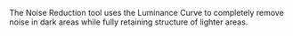 The Noise Reduction tool uses the Luminance Curve to completely remove
noise in dark areas while fully retaining structure of lighter areas.